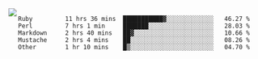 

<a href="https://github.com/anuraghazra/github-readme-stats">
  <img align="left" src="https://github-readme-stats.vercel.app/api?username=kfly8&count_private=true&show_icons=true&theme=calm" />
</a>


<!--START_SECTION:waka-->

```text
Ruby         11 hrs 36 mins  ███████████▓░░░░░░░░░░░░░   46.27 %
Perl         7 hrs 1 min     ███████░░░░░░░░░░░░░░░░░░   28.03 %
Markdown     2 hrs 40 mins   ██▓░░░░░░░░░░░░░░░░░░░░░░   10.66 %
Mustache     2 hrs 4 mins    ██░░░░░░░░░░░░░░░░░░░░░░░   08.26 %
Other        1 hr 10 mins    █▒░░░░░░░░░░░░░░░░░░░░░░░   04.70 %
```

<!--END_SECTION:waka-->
